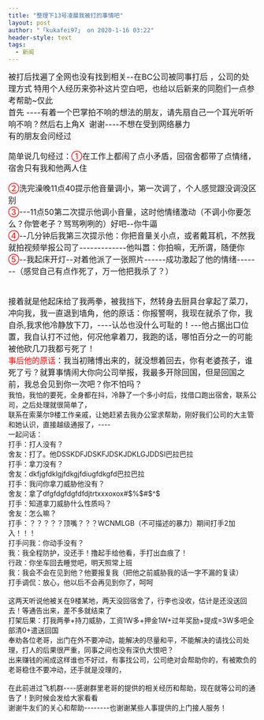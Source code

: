 ```yaml
---
title: "整理下13号凌晨我被打的事情吧"
layout: post
author: "「kukafei97」 on 2020-1-16 03:22"
header-style: text
tags:
  - 新闻
---
```


<head></head>
<body>
 <font size="3">被打后找遍了全网也没有找到相关--在BC公司被同事打后 ，公司的处理方式</font>
 <font size="3">特用个人经历来弥补这片空白吧，也给以后新来的同胞们一点参考帮助~仅此</font>
 <br> 
 <font size="3">首先 ----有着一个巴掌拍不响的想法的朋友，请先扇自己一个耳光听听响不响？然后右上角X&nbsp;&nbsp;谢谢----不想在受到网络暴力</font>
 <br> 
 <font size="3">有的朋友会问经过</font>
 <br> 
 <br> 
 <font size="3">简单说几句经过：<font color="#ff0000">①</font>在工作上都闹了点小矛盾，回宿舍都带了点情绪，宿舍只有我和他两人住</font>
 <br> 
 <br> 
 <font size="3"><font color="#ff0000">②</font>洗完澡晚11点40提示他音量调小，第一次调了，个人感觉跟没调没区别</font>
 <br> 
 <font size="3"><font color="#ff0000">③</font>---11点50第二次提示他调小音量，这时他情绪激动（不调小你要怎么？你管老子？骂骂咧咧的）好吧--你牛逼</font>
 <br> 
 <font size="3"><font color="#ff0000">④</font>--几分钟后我第三次提示他：你把音量关小点，或者戴耳机，不然我就拍视频举报公司了-------------他叫嚣：你拍嘛，无所谓，随便你</font>
 <br> 
 <font size="3"><font color="#ff0000">⑤</font>--我起床开灯--对着他派了一张照片------成功激起了他的情绪-------（感觉自己有点作死了，万一他把我杀了？）</font>
 <br> 
 <font size="3"><br> </font>
 <br> 
 <font size="3">接着就是他起床给了我两拳，被我挡下，然转身去厨具台拿起了菜刀，冲向我，我一直退到墙角，他的原话：你报警啊，我现在就杀了你，我自杀,我求他冷静放下刀，----认怂也没什么可耻的！---他占据出口位置，我自认打不过他，何况他拿着刀，我跑的话，哪怕百分之一的可能被他砍几刀我都亏死了！</font>
 <br> 
 <font size="3"><font color="#ff0000">事后他的原话</font>：我当初赌博出来的，就没想着回去，你有老婆孩子，谁死了亏？就算事情闹大你向公司举报，我最多开除回国，但是回国之前，我总会见到你一次吧？你不怕吗？</font>
 <br> 我怕，我怕的要死，全身都在抖，冷静了一个多小时后，找借口跑出宿舍，联系公司，之后处理就很简单了，
 <br> 联系在索莱尔9楼工作亲戚，让她赶紧去我办公室求帮助，刚好我们公司的大主管和她认识，直接越级通报了，----
 <br> 一起问话：
 <br> 打手：打人没有？
 <br> 舍友：打了。他DSSKDFJDSKFJDSKJDKLGJDDSI巴拉巴拉
 <br> 打手：拿刀没有？
 <br> 舍友：dkfjgfdklgjfdkgjfdiugfdkgfd巴拉巴拉
 <br> 打手：我问你拿刀威胁他没有？
 <br> 舍友：拿了dfgfdgfdgfdfdjtrtxxxoxox#$%$#$^$
 <br> 打手：知道拿刀威胁什么性质吗？
 <br> 舍友：怎么嘛？
 <br> 打手：？？？？？顶嘴？？？WCNMLGB（不可描述的暴力）期间打手2加入！！！
 <br> 打手问我：你动手没有？
 <br> 我：我全程防护，没还手！撸起手给他看，手打出血痕了！
 <br> 行政：你坐车回去睡觉吧，明天照常上班
 <br> 我：我会不会在见到他？他要报复我（把他之前威胁我的话一字不漏的复读）
 <br> 打手调侃：放心，他以后不会再见到你了，呵呵
 <br> 
 <br> 这两天听说他被关在9楼某地，两天没回宿舍了，行李也没收，估计是还没送回去！等通告出来，差不多就结束了
 <br> 打架后果：打我两拳+持刀威胁，工资1W多+押金1W+过年奖励+提成=3W多吧全部清0+遣送回国
 <br> 奉劝各位老哥，出门在外不要冲动，能解决的尽量和平，不能解决的请找公司处理，打人的后果很严重，同事之间也没有深仇大恨吧？
 <br> 出来赚钱的闹成这样谁也不好过，有事找公司，公司绝对会帮助你的，有被欺负的老哥稳住不要冲动，还手就是没理的，
 <br> 
 <br> 在此前进过飞机群----感谢群里老哥的提供的相关经历和帮助，现在就等公司的通告了！到时候会发给大家看看
 <br> 谢谢牛友们的关心和帮助--------也谢谢某些人事提供的上门接人服务！
 <br> 
 <br> 
 <br> 
 <br> 
 <font size="3"><br> </font>
 <br> 
 <font size="3"><br> </font>
 <br> 
 <font size="3"><br> </font>
 <br> 
 <font size="3"><br> </font>
 <br>
</body>


